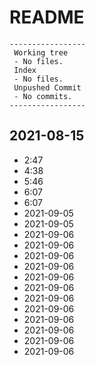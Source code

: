 # README
```shell
-----------------
 Working tree
 - No files.
 Index
 - No files.
 Unpushed Commit
 - No commits.
-----------------
```

## 2021-08-15

* 2:47
* 4:38
* 5:46
* 6:07
* 6:07
* 2021-09-05
* 2021-09-05
* 2021-09-06
* 2021-09-06
* 2021-09-06
* 2021-09-06
* 2021-09-06
* 2021-09-06
* 2021-09-06
* 2021-09-06
* 2021-09-06
* 2021-09-06
* 2021-09-06
* 2021-09-06
